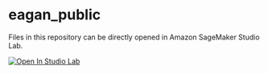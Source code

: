 # eagan_public

Files in this repository can be directly opened in Amazon SageMaker Studio Lab.

[![Open In Studio Lab](https://studiolab.sagemaker.aws/studiolab.svg)](https://studiolab.sagemaker.aws/import/github/neagan01/eagan_public/blob/master/README.md)
